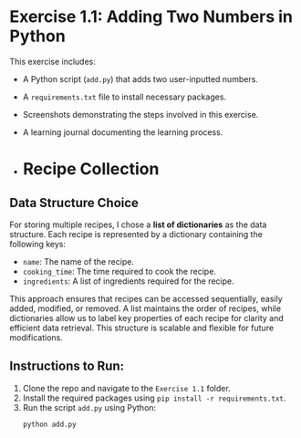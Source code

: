 # Exercise 1.1: Adding Two Numbers in Python

This exercise includes:
- A Python script (`add.py`) that adds two user-inputted numbers.
- A `requirements.txt` file to install necessary packages.
- Screenshots demonstrating the steps involved in this exercise.
- A learning journal documenting the learning process.

- # Recipe Collection

## Data Structure Choice

For storing multiple recipes, I chose a **list of dictionaries** as the data structure. Each recipe is represented by a dictionary containing the following keys:
- `name`: The name of the recipe.
- `cooking_time`: The time required to cook the recipe.
- `ingredients`: A list of ingredients required for the recipe.

This approach ensures that recipes can be accessed sequentially, easily added, modified, or removed. A list maintains the order of recipes, while dictionaries allow us to label key properties of each recipe for clarity and efficient data retrieval. This structure is scalable and flexible for future modifications.
## Instructions to Run:
1. Clone the repo and navigate to the `Exercise 1.1` folder.
2. Install the required packages using `pip install -r requirements.txt`.
3. Run the script `add.py` using Python:
   ```bash
   python add.py

   
